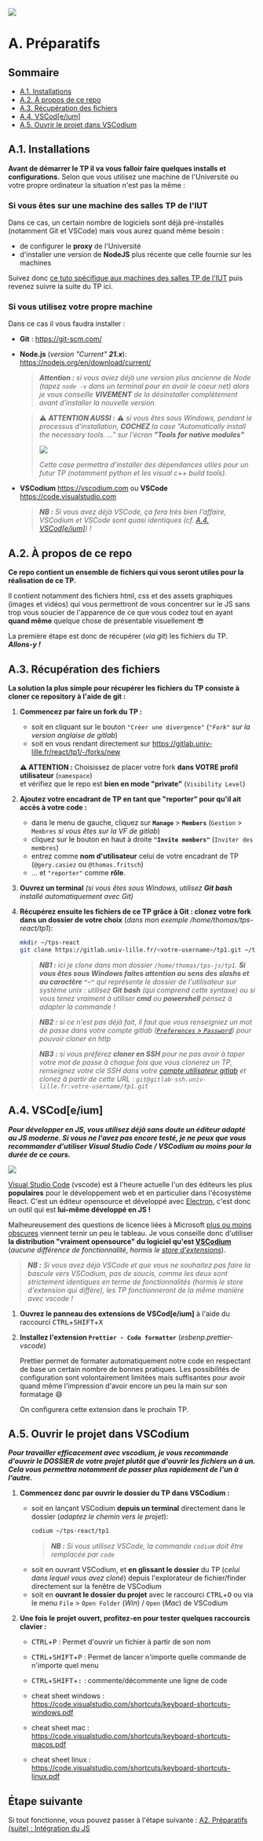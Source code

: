 <img src="images/readme/header-small.jpg" >

# A. Préparatifs <!-- omit in toc -->

## Sommaire <!-- omit in toc -->
- [A.1. Installations](#a1-installations)
- [A.2. À propos de ce repo](#a2-à-propos-de-ce-repo)
- [A.3. Récupération des fichiers](#a3-récupération-des-fichiers)
- [A.4. VSCod\[e/ium\]](#a4-vscodeium)
- [A.5. Ouvrir le projet dans VSCodium](#a5-ouvrir-le-projet-dans-vscodium)


## A.1. Installations
**Avant de démarrer le TP il va vous falloir faire quelques installs et configurations.** Selon que vous utilisez une machine de l'Université ou votre propre ordinateur la situation n'est pas la même :

### Si vous êtes sur une machine des salles TP de l'IUT <!-- omit in toc -->
Dans ce cas, un certain nombre de logiciels sont déjà pré-installés (notamment Git et VSCode) mais vous aurez quand même besoin :
- de configurer le **proxy** de l'Université
- d'installer une version de **NodeJS** plus récente que celle fournie sur les machines

Suivez donc [ce tuto spécifique aux machines des salles TP de l'IUT](A-preparatifs-linux.md) puis revenez suivre la suite du TP ici.

### Si vous utilisez votre propre machine <!-- omit in toc -->
Dans ce cas il vous faudra installer :
- **Git** : https://git-scm.com/
- **Node.js** (_version "Current" **21.x**_): https://nodejs.org/en/download/current/
	> _**Attention :** si vous aviez déjà une version plus ancienne de Node (tapez `node -v` dans un terminal pour en avoir le coeur net) alors je vous conseille **VIVEMENT** de la désinstaller complètement avant d'installer la nouvelle version._

	> ⚠️ _**ATTENTION AUSSI :**_ ⚠️ _si vous êtes sous Windows, pendant le processus d'installation, **COCHEZ** la case _"Automatically install the necessary tools. ..."_ sur l'écran **"Tools for native modules"**_
	>
	> <img src="images/readme/node-install.png" >
	>
	> _Cette case permettra d'installer des dépendances utiles pour un futur TP (notamment python et les visual c++ build tools)._

- **VSCodium** https://vscodium.com ou **VSCode** https://code.visualstudio.com
	> _**NB :** Si vous avez déjà VSCode, ça fera très bien l'affaire, VSCodium et VSCode sont quasi identiques (_cf. [A.4. VSCod[e/ium]](#a4-vscodeium)_) !_


## A.2. À propos de ce repo

**Ce repo contient un ensemble de fichiers qui vous seront utiles pour la réalisation de ce TP.**

Il contient notamment des fichiers html, css et des assets graphiques (images et vidéos) qui vous permettront de vous concentrer sur le JS sans trop vous soucier de l'apparence de ce que vous codez tout en ayant **quand même** quelque chose de présentable visuellement 😎

La première étape est donc de récupérer (_via git_) les fichiers du TP.<br>
_**Allons-y !**_

## A.3. Récupération des fichiers

**La solution la plus simple pour récupérer les fichiers du TP consiste à cloner ce repository à l'aide de git :**

1. **Commencez par faire un fork du TP :**
	- soit en cliquant sur le bouton `"Créer une divergence"` (_`"Fork"` sur la version anglaise de gitlab_)
	- soit en vous rendant directement sur https://gitlab.univ-lille.fr/react/tp1/-/forks/new

	**⚠️ ATTENTION :** Choisissez de placer votre fork **dans VOTRE profil utilisateur** (`namespace`) \
	et vérifiez que le repo est **bien en mode "private"** (`Visibility Level`)

2. **Ajoutez votre encadrant de TP en tant que "reporter" pour qu'il ait accès à votre code :**
	- dans le menu de gauche, cliquez sur **`Manage`** &gt; **`Members`** (`Gestion` &gt; `Membres` _si vous êtes sur la VF de gitlab_)
	- cliquez sur le bouton en haut à droite **`"Invite members"`** (`Inviter des membres`)
	- entrez comme **nom d'utilisateur** celui de votre encadrant de TP (`@gery.casiez` ou `@thomas.fritsch`)
	- ... et `"reporter"` comme **rôle**.

3. **Ouvrez un terminal** *(si vous êtes sous Windows, utilisez **Git bash** installé automatiquement avec Git)*

4. **Récupérez ensuite les fichiers de ce TP grâce à Git : clonez votre fork dans un dossier de votre choix** (_dans mon exemple /home/thomas/tps-react/tp1_):
	```bash
	mkdir ~/tps-react
	git clone https://gitlab.univ-lille.fr/<votre-username>/tp1.git ~/tps-react/tp1
	```
	> _**NB1 :** ici je clone dans mon dossier `/home/thomas/tps-js/tp1`. **Si vous êtes sous Windows faites attention au sens des slashs et au caractère `"~"`** qui représente le dossier de l'utilisateur sur système unix : utilisez **Git bash** (qui comprend cette syntaxe) ou si vous tenez vraiment à utiliser **cmd** ou **powershell** pensez à adapter la commande !_

	> _**NB2 :** si ce n'est pas déjà fait, il faut que vous renseigniez un mot de passe dans votre compte gitlab ([`Preferences` > `Password`](https://gitlab.univ-lille.fr/-/profile/password/edit)) pour pouvoir cloner en http_

	> _**NB3 :** si vous préférez **cloner en SSH** pour ne pas avoir à taper votre mot de passe à chaque fois que vous clonerez un TP, renseignez votre clé SSH dans votre [compte utilisateur gitlab](https://gitlab.univ-lille.fr/-/profile/keys) et clonez à partir de cette URL : `git@gitlab-ssh.univ-lille.fr:votre-username/tp1.git`_

## A.4. VSCod\[e/ium\]

_**Pour développer en JS, vous utilisez déjà sans doute un éditeur adapté au JS moderne. Si vous ne l'avez pas encore testé, je ne peux que vous recommander d'utiliser Visual Studio Code / VSCodium au moins pour la durée de ce cours.**_

<img src="images/readme/vscode-ium.jpg" />

[Visual Studio Code](https://code.visualstudio.com/) (vscode) est à l'heure actuelle l'un des éditeurs les plus **populaires** pour le développement web et en particulier dans l'écosystème React. C'est un éditeur opensource et développé avec [Electron](https://electronjs.org/), c'est donc un outil qui est **lui-même développé en JS !**

Malheureusement des questions de licence liées à Microsoft [plus ou moins obscures](https://vscodium.com/#why) viennent ternir un peu le tableau. Je vous conseille donc d'utiliser **la distribution "vraiment opensource" du logiciel qu'est [VSCodium](https://vscodium.com/)** (_aucune différence de fonctionnalité, hormis le [store d'extensions](https://github.com/VSCodium/vscodium/blob/master/DOCS.md#extensions-marketplace)_).

> _**NB :** Si vous avez déjà VSCode et que vous ne souhaitez pas faire la bascule vers VSCodium, pas de soucis, comme les deux sont strictement identiques en terme de fonctionnalités (hormis le store d'extension qui diffère), les TP fonctionneront de la même manière avec vscode !_


1. **Ouvrez le panneau des extensions de VSCod\[e/ium\]** à l'aide du raccourci <kbd>CTRL</kbd>+<kbd>SHIFT</kbd>+<kbd>X</kbd>

1. **Installez l'extension `Prettier - Code formatter`** (_esbenp.prettier-vscode_)

	Prettier permet de formater automatiquement notre code en respectant de base un certain nombre de bonnes pratiques. Les possibilités de configuration sont volontairement limitées mais suffisantes pour avoir quand même l'impression d'avoir encore un peu la main sur son formatage 😄

	On configurera cette extension dans le prochain TP.

## A.5. Ouvrir le projet dans VSCodium

_**Pour travailler efficacement avec vscodium, je vous recommande d'ouvrir le DOSSIER de votre projet plutôt que d'ouvrir les fichiers un à un. Cela vous permettra notamment de passer plus rapidement de l'un à l'autre.**_

1. **Commencez donc par ouvrir le dossier du TP dans VSCodium :**
	- soit en lançant VSCodium **depuis un terminal** directement dans le dossier (*adaptez le chemin vers le projet*):
		```bash
		codium ~/tps-react/tp1
		```
		> _**NB :** Si vous utilisez VSCode, la commande `codium` doit être remplacée par `code`_
	- soit en ouvrant VSCodium, et **en glissant le dossier** du TP (_celui dans lequel vous avez cloné_) depuis l'explorateur de fichier/finder directement sur la fenêtre de VSCodium
	- soit en **ouvrant le dossier du projet** avec le raccourci <kbd>CTRL</kbd>+<kbd>O</kbd> ou via le menu `File` > `Open Folder` (_Win_) / `Open` (_Mac_) de VSCodium

2. **Une fois le projet ouvert, profitez-en pour tester quelques raccourcis clavier :**
	- <kbd>CTRL</kbd>+<kbd>P</kbd> : Permet d'ouvrir un fichier à partir de son nom
	- <kbd>CTRL</kbd>+<kbd>SHIFT</kbd>+<kbd>P</kbd> : Permet de lancer n'importe quelle commande de n'importe quel menu
	- <kbd>CTRL</kbd>+<kbd>SHIFT</kbd>+<kbd>:</kbd> : commente/décommente une ligne de code

	- cheat sheet windows : https://code.visualstudio.com/shortcuts/keyboard-shortcuts-windows.pdf
	- cheat sheet mac : https://code.visualstudio.com/shortcuts/keyboard-shortcuts-macos.pdf
	- cheat sheet linux : https://code.visualstudio.com/shortcuts/keyboard-shortcuts-linux.pdf

## Étape suivante <!-- omit in toc -->
Si tout fonctionne, vous pouvez passer à l'étape suivante : [A2. Préparatifs (suite) : Intégration du JS](A2-integration.md)